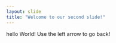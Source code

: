 ```yaml
---
layout: slide
title: "Welcome to our second slide!"
---
```

hello World!
Use the left arrow to go back!
